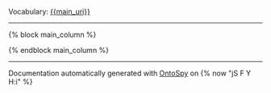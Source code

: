 Vocabulary: [{{main_uri}}](index.md) 



---	
	
{% block main_column %}




{% endblock main_column %}

---

Documentation automatically generated with [OntoSpy](http://ontospy.readthedocs.org/ "Open") on {% now "jS F Y H:i" %}